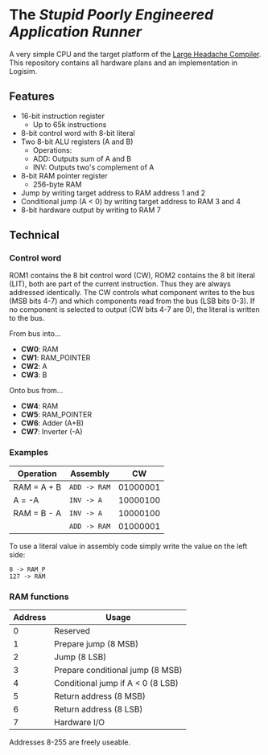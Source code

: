 # The _Stupid Poorly Engineered Application Runner_

A very simple CPU and the target platform of the [Large Headache Compiler](https://github.com/Ryz3D/LHC). This repository contains all hardware plans and an implementation in Logisim.

## Features

- 16-bit instruction register
  - Up to 65k instructions
- 8-bit control word with 8-bit literal
- Two 8-bit ALU registers (A and B)
  - Operations:
  - ADD: Outputs sum of A and B
  - INV: Outputs two's complement of A
- 8-bit RAM pointer register
  - 256-byte RAM
- Jump by writing target address to RAM address 1 and 2
- Conditional jump (A < 0) by writing target address to RAM 3 and 4
- 8-bit hardware output by writing to RAM 7

## Technical

### Control word

ROM1 contains the 8 bit control word (CW), ROM2 contains the 8 bit literal (LIT), both are part of the current instruction. Thus they are always addressed identically.
The CW controls what component writes to the bus (MSB bits 4-7) and which components read from the bus (LSB bits 0-3). If no component is selected to output (CW bits 4-7 are 0), the literal is written to the bus.

From bus into...
- **CW0**: RAM
- **CW1**: RAM_POINTER
- **CW2**: A
- **CW3**: B

Onto bus from...
- **CW4**: RAM
- **CW5**: RAM_POINTER
- **CW6**: Adder (A+B)
- **CW7**: Inverter (-A)

### Examples

| Operation | Assembly | CW |
|-----------|----------|----|
| RAM = A + B | ``ADD -> RAM`` | 01000001 |
| A = -A | ``INV -> A`` | 10000100 |
| RAM = B - A | ``INV -> A`` | 10000100 |
| | ``ADD -> RAM`` | 01000001 |

To use a literal value in assembly code simply write the value on the left side:
```
8 -> RAM_P
127 -> RAM
```

### RAM functions

| Address | Usage |
|---------|-------|
| 0 | Reserved |
| 1 | Prepare jump (8 MSB) |
| 2 | Jump (8 LSB) |
| 3 | Prepare conditional jump (8 MSB) |
| 4 | Conditional jump if A < 0 (8 LSB) |
| 5 | Return address (8 MSB) |
| 6 | Return address (8 LSB) |
| 7 | Hardware I/O |

Addresses 8-255 are freely useable.
